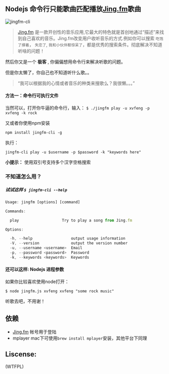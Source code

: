 ## Nodejs 命令行只能歌曲匹配播放[Jing.fm](http://jing.fm)歌曲

![jingfm-cli](https://f.cloud.github.com/assets/1183541/794455/f23b90be-ec9d-11e2-8af4-23ecd60478d6.png)


> [Jing.fm](http://jing.fm) 是一款开创性的音乐应用,它最大的特色就是首创地通过“描述”来找到自己喜欢的音乐。Jing.fm改变用户收听音乐的方式.例如你可以搜索 `吃饱了撑着`， `失恋了`, `我和小伙伴都惊呆了`，都是优秀的搜索条件。彻底解决不知道听啥的问题！

然后你又是一个 **极客** , 你偏偏想用命令行来解决听歌的问题。

但是你太懒了，你自己也不知道听什么歌。。


> “我可以根据我的心情或者音乐的种类来搜歌么？我很懒。。。”


#### 方法一：命令行可执行文件

当然可以，打开你牛逼的命令行，输入： `$ ./jingfm play -u xvfeng -p xvfeng -k rock`

又或者你使用npm安装

 ```
 npm install jingfm-cli -g
 ```
 执行：
 ```
 jingfm-cli play -u $username -p $password -k "keywords here"
 ```

**小提示：** 使用双引号支持多个汉字空格搜索

### 不知道怎么用？

##### 试试这样 `$ jingfm-cli --help`

``` js
Usage: jingfm [options] [command]

Commands:

  play                   Try to play a song from Jing.fm

Options:

  -h, --help                 output usage information
  -V, --version              output the version number
  -u, --username <username>  Email
  -p, --password <password>  Password
  -k, --keywords <keywords>  Keywords
```

#### 还可以这样: Nodejs 进程参数

如果你比较喜欢使用node打开：

```$ node jingfm.js xvfeng xvfeng "some rock music"```

听歌去吧，不用谢！


## 依赖

* [Jing.fm](http://jing.fm) 帐号用于登陆
* mplayer mac下可使用`brew install mplayer`安装，其他平台下同理

## Liscense:

(WTFPL)
